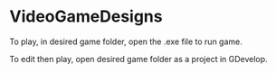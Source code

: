 # VideoGameDesigns

To play, in desired game folder, open the .exe file to run game.

To edit then play, open desired game folder as a project in GDevelop. 